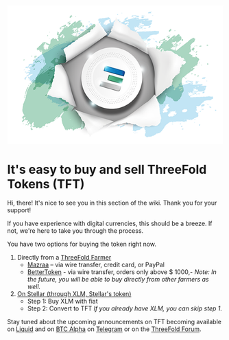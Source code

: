 ![](./img/tftexplo.png)

# It's easy to buy and sell ThreeFold Tokens (TFT)

Hi, there! It's nice to see you in this section of the wiki. Thank you for your support!

If you have experience with digital currencies, this should be a breeze. If not, we're here to take you through the process.

You have two options for buying the token right now.

1. Directly from a [ThreeFold Farmer](what_is_a_farmer.md)
    - [Mazraa](tft_mazraa.md) – via wire transfer, credit card, or PayPal
    - [BetterToken](tft_bettertoken.md) - via wire transfer, orders only above $ 1000,-
    _Note: In the future, you will be able to buy directly from other farmers as well._
2. [On Stellar (through XLM, Stellar's token)](fiat_to_tft_overview.md)
    - Step 1: Buy XLM with fiat
    - Step 2: Convert to TFT
    _If you already have XLM, you can skip step 1._

Stay tuned about the upcoming announcements on TFT becoming available on [Liquid](tft_liquid.md) and on [BTC Alpha](tft_btc_alpha.md) on [Telegram](https://t.me/threefoldnews) or on the [ThreeFold Forum](https://forum.threefold.io/).